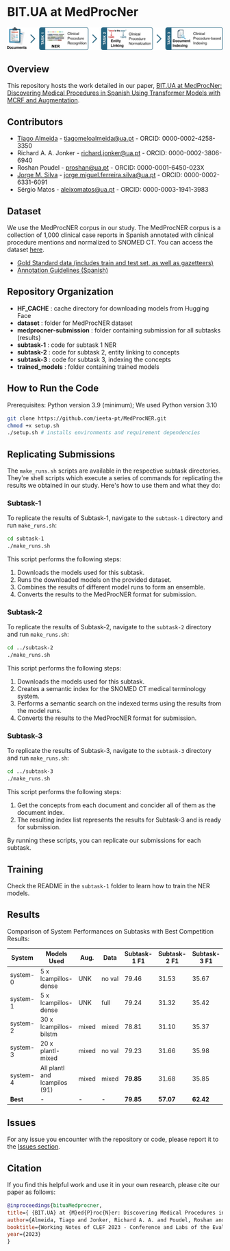 # BIT.UA at MedProcNer

![Main Image](figures/NER_main.jpg)

## Overview
This repository hosts the work detailed in our paper, [BIT.UA at MedProcNer: Discovering Medical Procedures in Spanish Using Transformer Models with MCRF and Augmentation](https://www.dei.unipd.it/~faggioli/temp/CLEF2023-proceedings/paper-05.pdf).

## Contributors
- [Tiago Almeida](https://t-almeida.github.io/online-cv/) - tiagomeloalmeida@ua.pt - ORCID: 0000-0002-4258-3350
- Richard A. A. Jonker - richard.jonker@ua.pt - ORCID: 0000-0002-3806-6940
- Roshan Poudel - proshan@ua.pt - ORCID: 0000-0001-6450-023X
- [Jorge M. Silva](https://jorgeMFS.com/) - jorge.miguel.ferreira.silva@ua.pt - ORCID: 0000-0002-6331-6091
- Sérgio Matos - aleixomatos@ua.pt - ORCID: 0000-0003-1941-3983

## Dataset
We use the MedProcNER corpus in our study. The MedProcNER corpus is a collection of 1,000 clinical case reports in Spanish annotated with clinical procedure mentions and normalized to SNOMED CT. You can access the dataset [here](https://temu.bsc.es/medprocner/corpus-description/).

- [Gold Standard data (includes train and test set, as well as gazetteers)](https://doi.org/10.5281/zenodo.7817745)
- [Annotation Guidelines (Spanish)](https://doi.org/10.5281/zenodo.7817666)

## Repository Organization
- **HF_CACHE** : cache directory for downloading models from Hugging Face
- **dataset** : folder for MedProcNER dataset
- **medprocner-submission** : folder containing submission for all subtasks (results)
- **subtask-1** : code for subtask 1 NER 
- **subtask-2** : code for subtask 2, entity linking to concepts
- **subtask-3** : code for subtask 3, indexing the concepts
- **trained_models** : folder containing trained models

## How to Run the Code
Prerequisites: Python version 3.9 (minimum); We used Python version 3.10

```bash
git clone https://github.com/ieeta-pt/MedProcNER.git
chmod +x setup.sh 
./setup.sh # installs environments and requirement dependencies
```

## Replicating Submissions

The `make_runs.sh` scripts are available in the respective subtask directories. They're shell scripts which execute a series of commands for replicating the results we obtained in our study. Here's how to use them and what they do:

### Subtask-1
To replicate the results of Subtask-1, navigate to the `subtask-1` directory and run `make_runs.sh`:

```bash
cd subtask-1
./make_runs.sh
```

This script performs the following steps:
1. Downloads the models used for this subtask.
2. Runs the downloaded models on the provided dataset.
3. Combines the results of different model runs to form an ensemble.
4. Converts the results to the MedProcNER format for submission.

### Subtask-2
To replicate the results of Subtask-2, navigate to the `subtask-2` directory and run `make_runs.sh`:

```bash
cd ../subtask-2
./make_runs.sh
```

This script performs the following steps:
1. Downloads the models used for this subtask.
2. Creates a semantic index for the SNOMED CT medical terminology system.
3. Performs a semantic search on the indexed terms using the results from the model runs.
4. Converts the results to the MedProcNER format for submission.

### Subtask-3
To replicate the results of Subtask-3, navigate to the `subtask-3` directory and run `make_runs.sh`:

```bash
cd ../subtask-3
./make_runs.sh
```

This script performs the following steps:
1. Get the concepts from each document and concider all of them as the document index.
2. The resulting index list represents the results for Subtask-3 and is ready for submission.

By running these scripts, you can replicate our submissions for each subtask.

## Training
Check the README in the `subtask-1` folder to learn how to train the NER models.

## Results

Comparison of System Performances on Subtasks with Best Competition Results:

| **System** | **Models Used** | **Aug.** | **Data** | **Subtask-1 F1** | **Subtask-2 F1** | **Subtask-3 F1** |
| --- | --- | --- | --- | --- | --- | --- |
| system-0 | 5 x lcampillos-dense | UNK | no val | 79.46 | 31.53 | 35.67 |
| system-1 | 5 x lcampillos-dense | UNK | full | 79.24 | 31.32 | 35.42 |
| system-2 | 30 x lcampillos-bilstm | mixed | mixed | 78.81 | 31.10 | 35.37 |
| system-3 | 20 x plantl-mixed | mixed | no val | 79.23 | 31.66 | 35.98 |
| system-4 | All plantl and lcampilos (91) | mixed | mixed | **79.85** | 31.68 | 35.85 |
| **Best** | - | - | - | **79.85** | **57.07** | **62.42** |

## Issues
For any issue you encounter with the repository or code, please report it to the [Issues section](https://github.com/ieeta-pt/MedProcNER/issues).

## Citation
If you find this helpful work and use it in your own research, please cite our paper as follows:

```bibtex
@inproceedings{bituaMedprocner,
title={ {BIT.UA} at {M}ed{P}roc{N}er: Discovering Medical Procedures in Spanish Using Transformer Models with {MCRF} and Augmentation},
author={Almeida, Tiago and Jonker, Richard A. A. and Poudel, Roshan and Silva, Jorge M. and Matos, Sérgio},
booktitle={Working Notes of CLEF 2023 - Conference and Labs of the Evaluation Forum},
year={2023}
}
```
